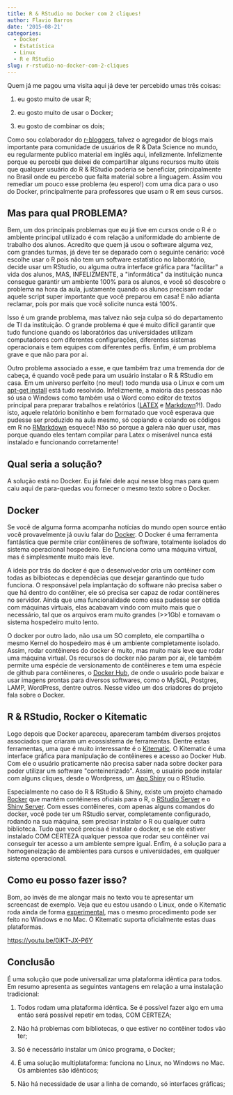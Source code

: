 ```yaml
---
title: R & RStudio no Docker com 2 cliques!
author: Flavio Barros
date: '2015-08-21'
categories:
  - Docker
  - Estatística
  - Linux
  - R e RStudio
slug: r-rstudio-no-docker-com-2-cliques
---
```


Quem já me pagou uma visita aqui já deve ter percebido umas três coisas:

  1. eu gosto muito de usar R;

  2. eu gosto muito de usar o Docker;

  3. eu gosto de combinar os dois;

Como sou colaborador do [r-bloggers](http://www.r-bloggers.com/), talvez o agregador de blogs mais importante para comunidade de usuários de R & Data Science no mundo, eu regularmente publico material em inglês aqui, infelizmente. Infelizmente porque eu percebi que deixei de compartilhar alguns recursos muito úteis que qualquer usuário do R & RStudio poderia se beneficiar, principalmente no Brasil onde eu percebo que falta material sobre a linguagem. Assim vou remediar um pouco esse problema (eu espero!) com uma dica para o uso do Docker, principalmente para professores que usam o R em seus cursos.

## Mas para qual PROBLEMA?

Bem, um dos principais problemas que eu já tive em cursos onde o R é o ambiente principal utilizado é com relação a uniformidade do ambiente de trabalho dos alunos. Acredito que quem já usou o software alguma vez, com grandes turmas, já deve ter se deparado com o seguinte cenário: você escolhe usar o R pois não tem um software estatístico no laboratório, decide usar um RStudio, ou alguma outra interface gráfica para "facilitar" a vida dos alunos, MAS, INFELIZMENTE, a "informática" da instituição nunca consegue garantir um ambiente 100% para os alunos, e você só descobre o problema na hora da aula, justamente quando os alunos precisam rodar aquele script super importante que você preparou em casa! E não adianta reclamar, pois por mais que você solicite  nunca está 100%.

Isso é um grande problema, mas talvez não seja culpa só do departamento de TI da instituição. O grande problema é que é muito difícil garantir que tudo funcione quando os laboratórios das universidades utilizam computadores com diferentes configurações, diferentes sistemas operacionais e tem equipes com diferentes perfis. Enfim, é um problema grave e que não para por ai.

Outro problema associado a esse, e que também traz uma tremenda dor de cabeça, é quando você pede para um usuário instalar o R & RStudio em casa. Em um universo perfeito (no meu!) todo munda usa o Linux e com um [apt-get install](https://help.ubuntu.com/12.04/serverguide/apt-get.html) está tudo resolvido. Infelizmente, a maioria das pessoas não só usa o Windows como também usa o Word como editor de textos principal para preparar trabalhos e relatórios ([LATEX](https://pt.wikipedia.org/wiki/LaTeX) e [Markdown](https://pt.wikipedia.org/wiki/Markdown)?!). Dado isto, aquele relatório bonitinho e bem formatado que você esperava que pudesse ser produzido na aula mesmo, só copiando e colando os códigos em R no [RMarkdown](http://rmarkdown.rstudio.com/) esquece! Não só porque a galera não quer usar, mas porque quando eles tentam compilar para Latex o miserável nunca está instalado e funcionando corretamente!

## Qual seria a solução?

A solução está no Docker. Eu já falei dele aqui nesse blog mas para quem caiu aqui de para-quedas vou fornecer o mesmo texto sobre o Docker.

## Docker

Se você de alguma forma acompanha notícias do mundo open source então você provavelmente já ouviu falar do [Docker](http://www.docker.com/). O Docker é uma ferramenta fantástica que permite criar contêineres de software, totalmente isolados do sistema operacional hospedeiro. Ele funciona como uma máquina virtual, mas é simplesmente muito mais leve.

A ideia por trás do docker é que o desenvolvedor cria um contêiner com todas as bilbiotecas e dependêcias que desejar garantindo que tudo funciona. O responsável pela implantação do software não precisa saber o que há dentro do contêiner, ele só precisa ser capaz de rodar contêineres no servidor. Ainda que uma funcionalidade como essa pudesse ser obtida com máquinas virtuais, elas acabavam vindo com muito mais que o necessário, tal que os arquivos eram muito grandes (>>1Gb) e tornavam o sistema hospedeiro muito lento.

O docker por outro lado, não usa um SO completo, ele compartilha o mesmo Kernel do hospedeiro mas é um ambiente completamente isolado. Assim, rodar contêineres do docker é muito, mas muito mais leve que rodar uma máquina virtual. Os recursos do docker não param por ai, ele também permite uma espécie de versionamento de contêineres e tem uma espécie de github para contêineres, o [Docker Hub](https://hub.docker.com/account/signup/), de onde o usuário pode baixar e usar imagens prontas para diversos softwares, como o MySQL, Postgres, LAMP, WordPress, dentre outros. Nesse vídeo um dos criadores do projeto fala sobre o Docker.

## R & RStudio, Rocker o Kitematic

Logo depois que Docker apareceu, apareceram também diversos projetos associados que criaram um ecossistema de ferramentas. Dentre estas ferramentas, uma que é muito interessante é o [Kitematic](https://kitematic.com/). O Kitematic é uma interface gráfica para manipulação de contêineres e acesso ao Docker Hub. Com ele o usuário praticamente não precisa saber nada sobre docker para poder utilizar um software "conteinerizado". Assim, o usuário pode instalar com alguns cliques, desde o Wordpress, um [App Shiny](http://www.flaviobarros.net/2015/08/10/share-your-shiny-apps-with-docker-and-kitematic/) ou o RStudio.

Especialmente no caso do R & RStudio & Shiny, existe um projeto chamado [Rocker](http://dirk.eddelbuettel.com/blog/2014/10/23/) que mantém contêineres oficiais para o R, o [RStudio Server](https://www.rstudio.com/products/rstudio/#Server) e o [Shiny Server](https://www.rstudio.com/products/shiny/). Com esses contêineres, com apenas alguns comandos do docker, você pode ter um RStudio server, completamente configurado, rodando na sua máquina, sem precisar instalar o R ou qualquer outra biblioteca. Tudo que você precisa é instalar o docker, e se ele estiver instalado COM CERTEZA qualquer pessoa que rodar seu contêiner vai conseguir ter acesso a um ambiente sempre igual. Enfim, é a solução para a homogeneização de ambientes para cursos e universidades, em qualquer sistema operacional.

## Como eu posso fazer isso?

Bom, ao invés de me alongar mais no texto vou te apresentar um screencast de exemplo. Veja que eu estou usando o Linux, onde o Kitematic roda ainda de forma [experimental](https://github.com/kitematic/kitematic/issues/49), mas o mesmo procedimento pode ser feito no Windows e no Mac. O Kitematic suporta oficialmente estas duas plataformas.

https://youtu.be/0iKT-JX-P6Y

## Conclusão

É uma solução que pode universalizar uma plataforma idêntica para todos. Em resumo apresenta as seguintes vantagens em relação a uma instalação tradicional:

  1. Todos rodam uma plataforma idêntica. Se é possível fazer algo em uma então será possível repetir em todas, COM CERTEZA;

  2. Não há problemas com bibliotecas, o que estiver no contêiner todos vão ter;

  3. Só é necessário instalar um único programa, o Docker;

  4. É uma solução multiplataforma: funciona no Linux, no Windows no Mac. Os ambientes são idênticos;

  5. Não há necessidade de usar a linha de comando, só interfaces gráficas;
